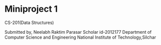 # Miniproject 1
CS-201(Data Structures)

Submitted by,
Neelabh Raktim Parasar
Scholar id-2012177
Department of Computer Science and Engineering
National Institute of Technology,Silchar
